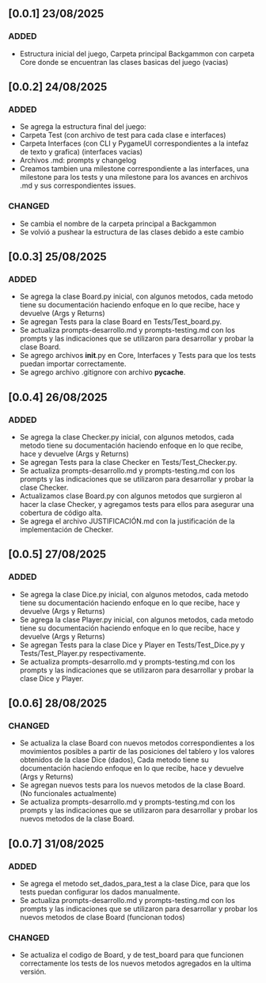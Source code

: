 ## [0.0.1] 23/08/2025
### ADDED
- Estructura inicial del juego, Carpeta principal Backgammon con carpeta Core donde se encuentran las clases basicas del juego (vacias)

## [0.0.2] 24/08/2025
### ADDED
- Se agrega la estructura final del juego:
- Carpeta Test (con archivo de test para cada clase e interfaces)
- Carpeta Interfaces (con CLI y PygameUI correspondientes a la intefaz de texto y grafica) (interfaces vacias)
- Archivos .md: prompts y changelog
- Creamos tambien una milestone correspondiente a las interfaces, una milestone para los tests y una milestone para los avances en archivos .md y sus correspondientes issues. 

### CHANGED
- Se cambia el nombre de la carpeta principal a Backgammon
- Se volvió a pushear la estructura de las clases debido a este cambio


## [0.0.3] 25/08/2025
### ADDED
- Se agrega la clase Board.py inicial, con algunos metodos, cada metodo tiene su documentación haciendo enfoque en lo que recibe, hace y devuelve (Args y Returns)
- Se agregan Tests para la clase Board en Tests/Test_board.py.
- Se actualiza prompts-desarrollo.md y prompts-testing.md con los prompts y las indicaciones que se utilizaron para desarrollar y probar la clase Board.
- Se agrego archivos __init__.py en Core, Interfaces y Tests para que los tests puedan importar correctamente.
- Se agrego archivo .gitignore con archivo __pycache__.


## [0.0.4] 26/08/2025
### ADDED
- Se agrega la clase Checker.py inicial, con algunos metodos, cada metodo tiene su documentación haciendo enfoque en lo que recibe, hace y devuelve (Args y Returns)
- Se agregan Tests para la clase Checker en Tests/Test_Checker.py.
- Se actualiza prompts-desarrollo.md y prompts-testing.md con los prompts y las indicaciones que se utilizaron para desarrollar y probar la clase Checker.
- Actualizamos clase Board.py con algunos metodos que surgieron al hacer la clase Checker, y agregamos tests para ellos para asegurar una cobertura de código alta.
- Se agrega el archivo JUSTIFICACIÓN.md con la justificación de la implementación de Checker.


## [0.0.5] 27/08/2025
### ADDED
- Se agrega la clase Dice.py inicial, con algunos metodos, cada metodo tiene su documentación haciendo enfoque en lo que recibe, hace y devuelve (Args y Returns)
- Se agrega la clase Player.py inicial, con algunos metodos, cada metodo tiene su documentación haciendo enfoque en lo que recibe, hace y devuelve (Args y Returns)
- Se agregan Tests para la clase Dice y Player en Tests/Test_Dice.py y Tests/Test_Player.py respectivamente.
- Se actualiza prompts-desarrollo.md y prompts-testing.md con los prompts y las indicaciones que se utilizaron para desarrollar y probar la clase Dice y Player.

## [0.0.6] 28/08/2025
### CHANGED
- Se actualiza la clase Board con nuevos metodos correspondientes a los movimientos posibles a partir de las posiciones del tablero y los valores obtenidos de la clase Dice (dados), Cada metodo tiene su documentación haciendo enfoque en lo que recibe, hace y devuelve (Args y Returns)
- Se agregan nuevos tests para los nuevos metodos de la clase Board. (No funcionales actualmente) 
- Se actualiza prompts-desarrollo.md y prompts-testing.md con los prompts y las indicaciones que se utilizaron para desarrollar y probar los nuevos metodos de la clase Board.

## [0.0.7] 31/08/2025
### ADDED
- Se agrega el metodo set_dados_para_test a la clase Dice, para que los tests puedan configurar los dados manualmente.
- Se actualiza prompts-desarrollo.md y prompts-testing.md con los prompts y las indicaciones que se utilizaron para desarrollar y probar los nuevos metodos de clase Board (funcionan todos)

### CHANGED
- Se actualiza el codigo de Board, y de test_board para que funcionen correctamente los tests de los nuevos metodos agregados en la ultima versión.

